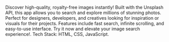 Discover high-quality, royalty-free images instantly! Built with the Unsplash API, this app allows you to search and explore millions of stunning photos. Perfect for designers, developers, and creatives looking for inspiration or visuals for their projects. Features include fast search, infinite scrolling, and easy-to-use interface. Try it now and elevate your image search experience!.
Tech Stack: HTML, CSS, JavaScript.

